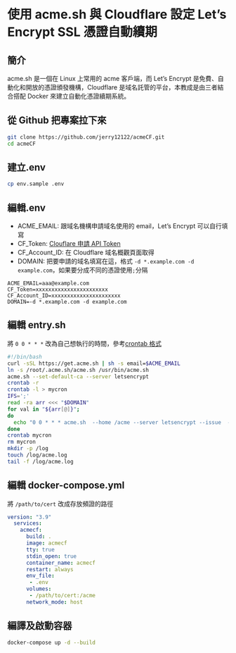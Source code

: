 # 使用 acme.sh 與 Cloudflare 設定 Let’s Encrypt SSL 憑證自動續期

## 簡介

acme.sh 是一個在 Linux 上常用的 acme 客戶端，而 Let’s Encrypt 是免費、自動化和開放的憑證頒發機構，Cloudflare 是域名託管的平台，本教成是由三者結合搭配 Docker 來建立自動化憑證續期系統。

## 從 Github 把專案拉下來

```bash
git clone https://github.com/jerry12122/acmeCF.git
cd acmeCF
```

## 建立.env

```bash
cp env.sample .env
```

## 編輯.env

- ACME_EMAIL: 跟域名機構申請域名使用的 email，Let’s Encrypt 可以自行填寫
- CF_Token: [Clouflare 申請 API Token](https://dash.cloudflare.com/profile/api-tokens)
- CF_Account_ID: 在 Cloudflare 域名概觀頁面取得
- DOMAIN: 把要申請的域名填寫在這，格式 `-d *.example.com -d example.com`，如果要分成不同的憑證使用`;`分隔

```env
ACME_EMAIL=aaa@example.com
CF_Token=xxxxxxxxxxxxxxxxxxxxxxx
CF_Account_ID=xxxxxxxxxxxxxxxxxxxxxx
DOMAIN=-d *.example.com -d example.com
```

## 編輯 entry.sh

將 `0 0 * * *` 改為自己想執行的時間，參考[crontab 格式](https://crontab.guru/)

```bash
#!/bin/bash
curl -sSL https://get.acme.sh | sh -s email=$ACME_EMAIL
ln -s /root/.acme.sh/acme.sh /usr/bin/acme.sh
acme.sh --set-default-ca --server letsencrypt
crontab -r
crontab -l > mycron
IFS=';'
read -ra arr <<< "$DOMAIN"
for val in "${arr[@]}";
do
  echo "0 0 * * * acme.sh  --home /acme --server letsencrypt --issue  --dns dns_cf  $val --force >> /log/acme.log" >> mycron
done
crontab mycron
rm mycron
mkdir -p /log
touch /log/acme.log
tail -f /log/acme.log
```

## 編輯 docker-compose.yml

將 `/path/to/cert` 改成存放頻證的路徑

```yml
version: "3.9"
  services:
    acmecf:
      build: .
      image: acmecf
      tty: true
      stdin_open: true
      container_name: acmecf
      restart: always
      env_file:
       - .env
      volumes:
       - /path/to/cert:/acme
      network_mode: host
```

## 編譯及啟動容器

```bash
docker-compose up -d --build
```
